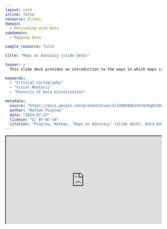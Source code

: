```yaml
---
layout: card
inline: false
resource: Slides
domain:
  - Persuading with Data
subdomain:
  - Mapping Data

sample_resource: false

title: "Maps as Advocacy (slide deck)"

teaser: >
  This slide deck provides an introduction to the ways in which maps can advocate for policies and positions. It uses concepts from critical cartography to challenge the notion that any map can be truly objective. The slide deck with instructor notes could be used as a reading or an activity.

keywords:
  - "Critical Cartography"
  - "Visual Rhetoric"
  - "Rhetoric of Data Visualization"

metadata:
  source: "https://docs.google.com/presentation/d/1d6BtBdm2dJr6YKqDnYDmnn5Lul-6925G/edit?usp=sharing&ouid=116941745404208628216&rtpof=true&sd=true"
  author: "Nathan Pieplow"
  date: "2024-07-27"
  license: "CC BY-NC-SA"
  citation: "Pieplow, Nathan. ‘Maps as Advocacy’ (slide deck). Data Advocacy 4 All, University of Colorado. 27 July 2024"
---
```


<div style="position: relative; padding-bottom: 56.25%; height: 0; overflow: hidden;"><iframe src="https://docs.google.com/presentation/d/1d6BtBdm2dJr6YKqDnYDmnn5Lul-6925G/edit?usp=sharing&ouid=116941745404208628216&rtpof=true&sd=true" width="100%" title="Maps as Advocacy (slide deck)" style="border:2px #323639 solid; position: absolute; top: 0; left: 0; right: 0; bottom: 0; height: 100%; max-width: 100%;"></iframe></div>
